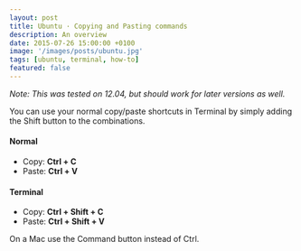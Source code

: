 ```yaml
---
layout: post
title: Ubuntu · Copying and Pasting commands
description: An overview
date: 2015-07-26 15:00:00 +0100
image: '/images/posts/ubuntu.jpg'
tags: [ubuntu, terminal, how-to]
featured: false
---
```


_Note: This was tested on 12.04, but should work for later versions as well._

You can use your normal copy/paste shortcuts in Terminal by simply adding the Shift button to the combinations.

#### Normal

- Copy: **Ctrl + C**
- Paste: **Ctrl + V**

#### Terminal

- Copy: **Ctrl + Shift + C**
- Paste: **Ctrl + Shift + V**

On a Mac use the Command button instead of Ctrl.
